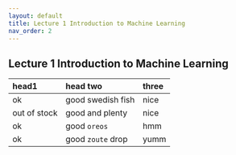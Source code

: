 ```yaml
---
layout: default
title: Lecture 1 Introduction to Machine Learning
nav_order: 2
---
```


## Lecture 1 Introduction to Machine Learning

| head1        | head two          | three |
|:-------------|:------------------|:------|
| ok           | good swedish fish | nice  |
| out of stock | good and plenty   | nice  |
| ok           | good `oreos`      | hmm   |
| ok           | good `zoute` drop | yumm  |
